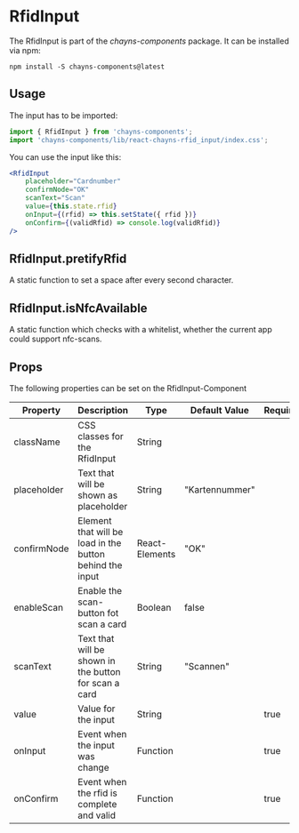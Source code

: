 # RfidInput

The RfidInput is part of the _chayns-components_ package. It can be installed
via npm:

    npm install -S chayns-components@latest

## Usage

The input has to be imported:

```jsx harmony
import { RfidInput } from 'chayns-components';
import 'chayns-components/lib/react-chayns-rfid_input/index.css';
```

You can use the input like this:

```jsx harmony
<RfidInput
    placeholder="Cardnumber"
    confirmNode="OK"
    scanText="Scan"
    value={this.state.rfid}
    onInput={(rfid) => this.setState({ rfid })}
    onConfirm={(validRfid) => console.log(validRfid)}
/>
```

## RfidInput.pretifyRfid

A static function to set a space after every second character.

## RfidInput.isNfcAvailable

A static function which checks with a whitelist, whether the current app could
support nfc-scans.

## Props

The following properties can be set on the RfidInput-Component

| **Property** | **Description**                                          | **Type**       | **Default Value** | **Required** |
| ------------ | -------------------------------------------------------- | -------------- | ----------------- | ------------ |
| className    | CSS classes for the RfidInput                            | String         |                   |              |
| placeholder  | Text that will be shown as placeholder                   | String         | "Kartennummer"    |              |
| confirmNode  | Element that will be load in the button behind the input | React-Elements | "OK"              |              |
| enableScan   | Enable the scan-button fot scan a card                   | Boolean        | false             |              |
| scanText     | Text that will be shown in the button for scan a card    | String         | "Scannen"         |              |
| value        | Value for the input                                      | String         |                   | true         |
| onInput      | Event when the input was change                          | Function       |                   | true         |
| onConfirm    | Event when the rfid is complete and valid                | Function       |                   | true         |
